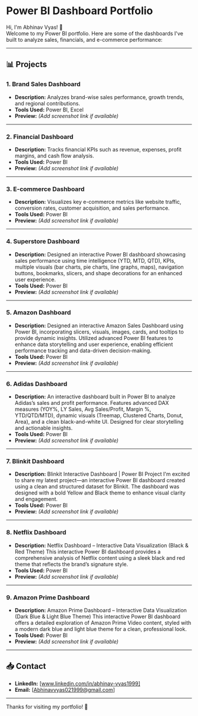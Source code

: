 # Power BI Dashboard Portfolio

Hi, I'm Abhinav Vyas! 👋  
Welcome to my Power BI portfolio. Here are some of the dashboards I've built to analyze sales, financials, and e-commerce performance:

---

## 📊 Projects

### 1. Brand Sales Dashboard
- **Description:** Analyzes brand-wise sales performance, growth trends, and regional contributions.
- **Tools Used:** Power BI, Excel
- **Preview:** *(Add screenshot link if available)*

---

### 2. Financial Dashboard
- **Description:** Tracks financial KPIs such as revenue, expenses, profit margins, and cash flow analysis.
- **Tools Used:** Power BI
- **Preview:** *(Add screenshot link if available)*

---

### 3. E-commerce Dashboard
- **Description:** Visualizes key e-commerce metrics like website traffic, conversion rates, customer acquisition, and sales performance.
- **Tools Used:** Power BI
- **Preview:** *(Add screenshot link if available)*

---

### 4. Superstore Dashboard
- **Description:** Designed an interactive Power BI dashboard showcasing sales performance using time intelligence (YTD, MTD, QTD), KPIs, multiple visuals (bar charts, pie charts, line graphs, maps), navigation buttons, bookmarks, slicers, and shape decorations for an enhanced user experience.
- **Tools Used:** Power BI
- **Preview:** *(Add screenshot link if available)*

---

### 5. Amazon Dashboard
- **Description:** Designed an interactive Amazon Sales Dashboard using Power BI, incorporating slicers, visuals, images, cards, and tooltips to provide dynamic insights. Utilized advanced Power BI features to enhance data storytelling and user experience, enabling efficient performance tracking and data-driven decision-making.
- **Tools Used:** Power BI
- **Preview:** *(Add screenshot link if available)*

---

### 6. Adidas Dashboard
- **Description:** An interactive dashboard built in Power BI to analyze Adidas’s sales and profit performance. Features advanced DAX measures (YOY%, LY Sales, Avg Sales/Profit, Margin %, YTD/QTD/MTD), dynamic visuals (Treemap, Clustered Charts, Donut, Area), and a clean black-and-white UI. Designed for clear storytelling and actionable insights.
- **Tools Used:** Power BI
- **Preview:** *(Add screenshot link if available)*

---

### 7. Blinkit Dashboard
- **Description:** Blinkit Interactive Dashboard | Power BI Project
I'm excited to share my latest project—an interactive Power BI dashboard created using a clean and structured dataset for Blinkit. The dashboard was designed with a bold Yellow and Black theme to enhance visual clarity and engagement.
- **Tools Used:** Power BI
- **Preview:** *(Add screenshot link if available)*

---

### 8. Netflix Dashboard
- **Description:** Netflix Dashboard – Interactive Data Visualization (Black & Red Theme)
This interactive Power BI dashboard provides a comprehensive analysis of Netflix content using a sleek black and red theme that reflects the brand’s signature style.
- **Tools Used:** Power BI
- **Preview:** *(Add screenshot link if available)*

---

### 9. Amazon Prime Dashboard
- **Description:** Amazon Prime Dashboard – Interactive Data Visualization (Dark Blue & Light Blue Theme)
This interactive Power BI dashboard offers a detailed exploration of Amazon Prime Video content, styled with a modern dark blue and light blue theme for a clean, professional look.
- **Tools Used:** Power BI
- **Preview:** *(Add screenshot link if available)*

---

## 📥 Contact
- **LinkedIn:** [www.linkedin.com/in/abhinav-vyas1999]
- **Email:** [Abhinavvyas021999@gmail.com]

---

Thanks for visiting my portfolio! 🚀
